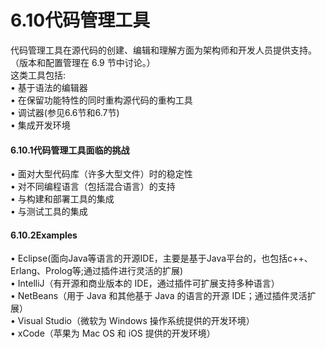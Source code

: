 # 6.10代码管理工具

代码管理工具在源代码的创建、编辑和理解方面为架构师和开发人员提供支持。（版本和配置管理在 6.9 节中讨论。）\
这类工具包括:\
• 基于语法的编辑器\
• 在保留功能特性的同时重构源代码的重构工具\
• 调试器(参见6.6节和6.7节)\
• 集成开发环境

#### &#xD;6.10.1代码管理工具面临的挑战

• 面对大型代码库（许多大型文件）时的稳定性\
• 对不同编程语言（包括混合语言）的支持\
• 与构建和部署工具的集成\
• 与测试工具的集成

#### &#xD;6.10.2Examples

• Eclipse(面向Java等语言的开源IDE，主要是基于Java平台的，也包括c++、Erlang、Prolog等;通过插件进行灵活的扩展)\
• IntelliJ（有开源和商业版本的 IDE，通过插件可扩展支持多种语言）\
• NetBeans（用于 Java 和其他基于 Java 的语言的开源 IDE；通过插件灵活扩展）\
• Visual Studio（微软为 Windows 操作系统提供的开发环境）\
• xCode（苹果为 Mac OS 和 iOS 提供的开发环境）
